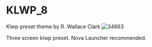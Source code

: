 # KLWP_8
Klwp preset theme by R. Wallace Clark
![34663](https://github.com/user-attachments/assets/247ba731-75f2-4698-8948-980c072e76b7)

Three screen klwp preset. Nova Launcher recommended.
